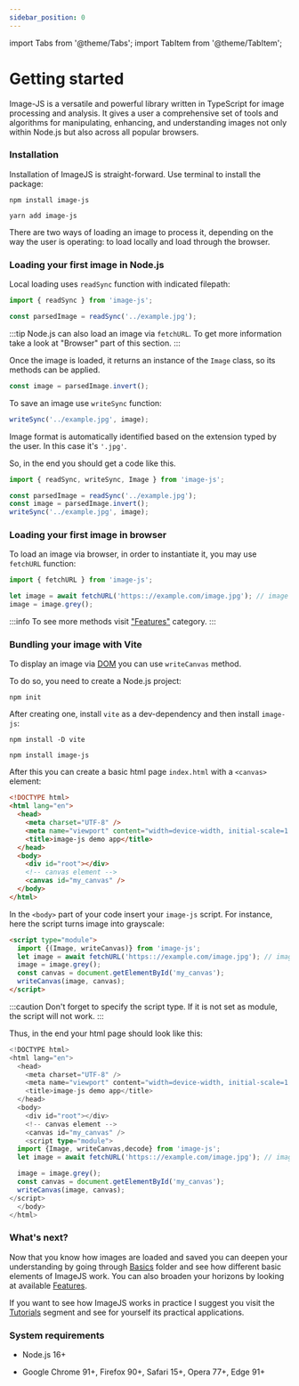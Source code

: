 ```yaml
---
sidebar_position: 0
---
```


import Tabs from '@theme/Tabs';
import TabItem from '@theme/TabItem';

# Getting started

Image-JS is a versatile and powerful library written in TypeScript for image processing and analysis. It gives a user a comprehensive set of tools and algorithms for manipulating, enhancing, and understanding images not only within Node.js but also across all popular browsers.

### Installation

Installation of ImageJS is straight-forward. Use terminal to install the package:

<Tabs>
<TabItem value="npm" label="npm" default>

```
npm install image-js
```

</TabItem>
<TabItem value="yarn" label="yarn">

```
yarn add image-js
```

</TabItem>
</Tabs>

There are two ways of loading an image to process it, depending on the way the user is operating: to load locally and load through the browser.

### Loading your first image in Node.js

Local loading uses `readSync` function with indicated filepath:

```ts
import { readSync } from 'image-js';

const parsedImage = readSync('../example.jpg');
```

:::tip
Node.js can also load an image via `fetchURL`. To get more information take a look at "Browser" part of this section.
:::

Once the image is loaded, it returns an instance of the `Image` class, so its methods can be applied.

```ts
const image = parsedImage.invert();
```

To save an image use `writeSync` function:

```ts
writeSync('../example.jpg', image);
```

Image format is automatically identified based on the extension typed by the user. In this case it's `'.jpg'`.

So, in the end you should get a code like this.

```ts
import { readSync, writeSync, Image } from 'image-js';

const parsedImage = readSync('../example.jpg');
const image = parsedImage.invert();
writeSync('../example.jpg', image);
```

### Loading your first image in browser

To load an image via browser, in order to instantiate it, you may use `fetchURL` function:

```ts
import { fetchURL } from 'image-js';

let image = await fetchURL('https:://example.com/image.jpg'); // image is ready for usage
image = image.grey();
```

:::info
To see more methods visit ["Features"](./Features/Features.md 'internal link on features') category.
:::

### Bundling your image with Vite

To display an image via [DOM](https://en.wikipedia.org/wiki/Document_Object_Model 'wikipedia link on dom') you can use `writeCanvas` method.

To do so, you need to create a Node.js project:

```
npm init
```

After creating one, install `vite` as a dev-dependency and then install `image-js`:

```
npm install -D vite
```

```
npm install image-js
```

After this you can create a basic html page `index.html` with a `<canvas>` element:

```html
<!DOCTYPE html>
<html lang="en">
  <head>
    <meta charset="UTF-8" />
    <meta name="viewport" content="width=device-width, initial-scale=1.0" />
    <title>image-js demo app</title>
  </head>
  <body>
    <div id="root"></div>
    <!-- canvas element -->
    <canvas id="my_canvas" />
  </body>
</html>
```

In the `<body>` part of your code insert your `image-js` script. For instance, here the script turns image into grayscale:

```html
<script type="module">
  import {(Image, writeCanvas)} from 'image-js';
  let image = await fetchURL('https:://example.com/image.jpg'); // image is ready for usage
  image = image.grey();
  const canvas = document.getElementById('my_canvas');
  writeCanvas(image, canvas);
</script>
```

:::caution
Don't forget to specify the script type. If it is not set as module, the script will not work.
:::

Thus, in the end your html page should look like this:

```ts
<!DOCTYPE html>
<html lang="en">
  <head>
    <meta charset="UTF-8" />
    <meta name="viewport" content="width=device-width, initial-scale=1.0" />
    <title>image-js demo app</title>
  </head>
  <body>
    <div id="root"></div>
    <!-- canvas element -->
    <canvas id="my_canvas" />
    <script type="module">
  import {Image, writeCanvas,decode} from 'image-js';
  let image = await fetchURL('https:://example.com/image.jpg'); // image is ready for usage

  image = image.grey();
  const canvas = document.getElementById('my_canvas');
  writeCanvas(image, canvas);
</script>
  </body>
</html>
```

### What's next?

Now that you know how images are loaded and saved you can deepen your understanding by going through [Basics](./Basics 'internal link on basics') folder and see how different basic elements of ImageJS work. You can also broaden your horizons by looking at available [Features](./Features 'internal link on features').

If you want to see how ImageJS works in practice I suggest you visit the [Tutorials](./Tutorials 'internal link on tutorial') segment and see for yourself its practical applications.

### System requirements

- Node.js 16+

- Google Chrome 91+, Firefox 90+, Safari 15+, Opera 77+, Edge 91+
